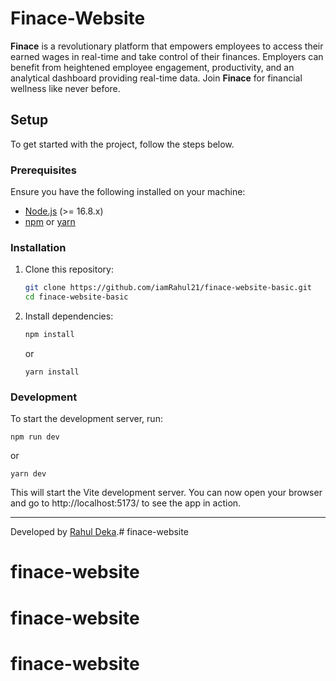 # Finace-Website

**Finace** is a revolutionary platform that empowers employees to access their earned wages in real-time and take control of their finances. Employers can benefit from heightened employee engagement, productivity, and an analytical dashboard providing real-time data. Join **Finace** for financial wellness like never before.

## Setup

To get started with the project, follow the steps below.

### Prerequisites

Ensure you have the following installed on your machine:

- [Node.js](https://nodejs.org/en/) (>= 16.8.x)
- [npm](https://www.npmjs.com/) or [yarn](https://yarnpkg.com/)

### Installation

1. Clone this repository:

   ```bash
   git clone https://github.com/iamRahul21/finace-website-basic.git
   cd finace-website-basic

2. Install dependencies:

    ```bash
    npm install
    ```
    or
    ```
    yarn install
    ```

### Development

   To start the development server, run:
   
   ```bah
   npm run dev
   ```
   or
   ```
   yarn dev
   ```

This will start the Vite development server. You can now open your browser and go to http://localhost:5173/ to see the app in action.

---
Developed by [Rahul Deka](https://rahul-deka.is-a.dev/).# finace-website
# finace-website
# finace-website
# finace-website
